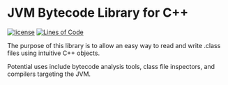 # JVM Bytecode Library for C++

[![license](https://img.shields.io/badge/license-MIT-blue.svg)](https://github.com/mickyabir/JVMG/blob/main/LICENSE)
[![Lines of Code](https://tokei.rs/b1/github.com/mickyabir/JVMG)](https://github.com/Aaronepower/tokei)

The purpose of this library is to allow an easy way to read and write .class files using intuitive C++ objects.

Potential uses include bytecode analysis tools, class file inspectors, and compilers targeting the JVM.
